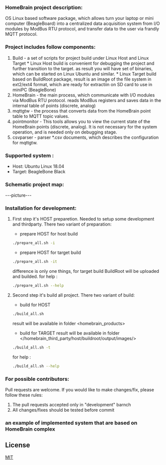 
### HomeBrain project description:

OS Linux based software package, which allows turn your laptop or mini computer (BeagleBoard) into a centralized 
data acquisition system from I/O modules by ModBus RTU protocol, and transfer data to the user via frandly MQTT protocol.

### Project includes follow components:

1. Build        - a set of scripts for project build under Linux Host and Linux Target
                   * Linux Host build is convenient for debugging the project and further transition to the target.
                     as result you will have set of binaries, which can be started on Linux Ubuntu and similar.
                   * Linux Target build based on BuildRoot package, result is an image of the file system
                     in ext2/ext4 format, which are ready for extractiin on SD card to use in miniPC (BeagleBone)
2. HomeBrain    - the main process, which communicate with I/O modules via ModBus RTU protocol.
                  reads ModBus registers and saves data in the internal table of points (discrete, analog)
3. mqttgtw      - the process that converts data from the HomeBrain point table to MQTT topic values.
4. pointmonitor - This tools allows you to view the current state of the HomeBrain points (discrete, analog). 
                  It is not necessary for the system operation, and is needed only on debugging stage.
5. csvparser    - parser *.csv documents, which describes the configuration for mqttgtw.


### Supported system :

*   Host: Ubuntu Linux 18.04 
*   Target: BeagleBone Black 

### Schematic project map:

---picture---


### Installation for development:

1. First step it's HOST preparetion. Needed to setup some development and thirdparty.
   There two variant of preparation:
   * prepare HOST for host build
   ```bash
   ./prepare_all.sh -i
   ```
   * prepare HOST for target build
   ```bash
   ./prepare_all.sh -it
   ```
   difference is only one things, for target build BuildRoot will be uploaded and builded.
   for help :
   ```bash
   ./prepare_all.sh --help
   ```

2. Second step it's build all project.
   There two variant of build:
   * build for HOST
   ```bash
   ./build_all.sh
   ```
     result will be available in folder <homebrain_products>
   * build for TARGET
     result will be available in folder </homebrain_third_party/host/buildroot/output/images/>
   ```bash
   ./build_all.sh -t
   ```
   for help :
   ```bash
   ./build_all.sh --help
   ```

### For possible contributors:

Pull requests are welcome.
If you would like to make changes/fix, please follow these rules:

1. The pull requests accepted only in "development" barnch
2. All changes/fixes should be tested before commit


### an example of implemented system that are based on HomeBrain complex

## License
[MIT](https://choosealicense.com/licenses/mit/)